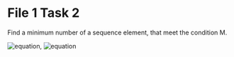 # File 1 Task 2
Find a minimum number of a sequence element, that meet the condition M.  

![equation](http://www.sciweavers.org/upload/Tex2Img_1548372056/render.png), ![equation](http://www.sciweavers.org/upload/Tex2Img_1547340556/render.png)
